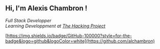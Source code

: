 <h2> Hi, I'm Alexis Chambron ! </h2>
<p><em>Full Stack Developper</br>Learning Developpment at <a href="https://www.thehackingproject.org/parcours">The Hacking Project</a>
</em></p>

[https://img.shields.io/badge/GitHub-100000?style=for-the-badge&logo=github&logoColor=white](https://github.com/alchambron) 
